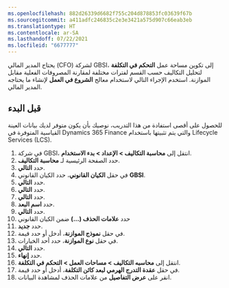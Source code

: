 ```yaml
---
ms.openlocfilehash: 882d26339d6682f755c204d878853fc03639f67b
ms.sourcegitcommit: a411adfc246835c2e3e3421a575d907c66eab3eb
ms.translationtype: HT
ms.contentlocale: ar-SA
ms.lasthandoff: 07/22/2021
ms.locfileid: "6677777"
---
```

يحتاج المدير المالي (CFO) لشركة GBSI، إلى تكوين مساحة عمل **التحكم في التكلفة** لتحليل التكاليف حسب القسم لفترات مختلفة لمقارنة المصروفات الفعلية مقابل الموازنة. استخدم الإجراء التالي لاستخدام معالج **الشروع في العمل** لإنشاء ما يحتاجه المدير المالي.

## <a name="before-you-begin"></a>قبل البدء 

للحصول على أقصى استفادة من هذا التدريب، نوصيك بأن يكون متوفر لديك بيانات العينة القياسية المتوفرة في Dynamics 365 Finance والتي يتم تثبيتها باستخدام Lifecycle Services (LCS). 

1.  في شركة GBSI، انتقل إلى **محاسبة التكاليف > الإعداد > بدء الاستخدام**.
2.  حدد الصفحة الرئيسية لـ **محاسبة التكاليف**.
3.  حدد **التالي**.
4.  في حقل **الكيان القانوني**، حدد الكيان القانوني **GBSI‎**.
5.  حدد **التالي**.
6.  حدد **التالي**.
7.  حدد **التالي**.
8.  حدد **اسم البعد**.
9.  حدد **التالي**.
10. حدد **علامات الحذف (...)** ضمن الكيان القانوني 
11. حدد **جديد‎**.
11. في حقل **نموذج الموازنة**، أدخل أو حدد قيمة.
12. في حقل **نوع الموازنة**، حدد أحد الخيارات.
13. حدد **التالي**.
14. حدد **إنهاء**.
15. انتقل إلى **محاسبه التكاليف > مساحات العمل > التحكم في التكلفة**.
16. في حقل **عقدة التدرج الهرمي لبعد كائن التكلفة**، أدخل أو حدد قيمة.
17. انقر على **عرض التفاصيل** من علامات الحذف لمشاهدة البيانات.


